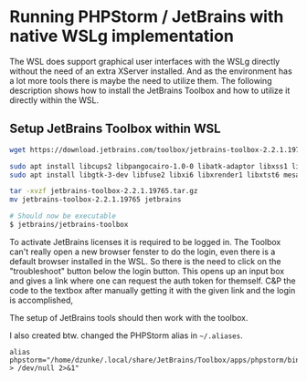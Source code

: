 # Running PHPStorm / JetBrains with native WSLg implementation

The WSL does support graphical user interfaces with the WSLg directly without the need of an extra XServer installed. And
as the environment has a lot more tools there is maybe the need to utilize them. The following description shows how to
install the JetBrains Toolbox and how to utilize it directly within the WSL.

## Setup JetBrains Toolbox within WSL

```bash
wget https://download.jetbrains.com/toolbox/jetbrains-toolbox-2.2.1.19765.tar.gz

sudo apt install libcups2 libpangocairo-1.0-0 libatk-adaptor libxss1 libnss3 libxcb-keysyms1 x11-apps libgbm1 libxdamage1 libxkbcommon
sudo apt install libgtk-3-dev libfuse2 libxi6 libxrender1 libxtst6 mesa-utils libfontconfig libgtk-3-bin

tar -xvzf jetbrains-toolbox-2.2.1.19765.tar.gz
mv jetbrains-toolbox-2.2.1.19765 jetbrains

# Should now be executable
$ jetbrains/jetbrains-toolbox
```

To activate JetBrains licenses it is required to be logged in. The Toolbox can't really open a new browser fenster to
do the login, even there is a default browser installed in the WSL. So there is the need to click on the "troubleshoot"
button below the login button. This opens up an input box and gives a link where one can request the auth token for
themself. C&P the code to the textbox after manually getting it with the given link and the login is accomplished,

The setup of JetBrains tools should then work with the toolbox.

I also created btw. changed the PHPStorm alias in `~/.aliases`.

```
alias phpstorm="/home/dzunke/.local/share/JetBrains/Toolbox/apps/phpstorm/bin/phpstorm.sh > /dev/null 2>&1"
```
